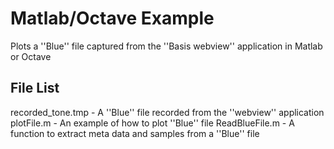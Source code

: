 # Matlab/Octave Example

Plots a ''Blue'' file captured from the ''Basis webview'' application in Matlab or Octave

## File List
recorded_tone.tmp - A ''Blue'' file recorded from the ''webview'' application
plotFile.m - An example of how to plot ''Blue'' file
ReadBlueFile.m - A function to extract meta data and samples from a ''Blue'' file

